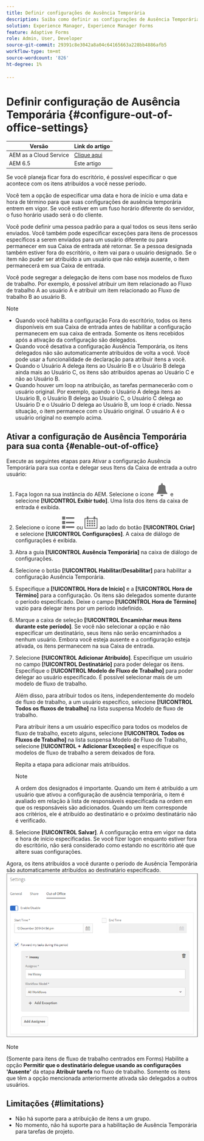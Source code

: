 ```yaml
---
title: Definir configurações de Ausência Temporária
description: Saiba como definir as configurações de Ausência Temporária para sua instância do Adobe Experience Manager Forms.
solution: Experience Manager, Experience Manager Forms
feature: Adaptive Forms
role: Admin, User, Developer
source-git-commit: 29391c8e3042a8a04c64165663a228bb4886afb5
workflow-type: tm+mt
source-wordcount: '826'
ht-degree: 1%

---
```


# Definir configuração de Ausência Temporária {#configure-out-of-office-settings}

| Versão | Link do artigo |
| -------- | ---------------------------- |
| AEM as a Cloud Service | [Clique aqui](https://experienceleague.adobe.com/docs/experience-manager-cloud-service/content/forms/create-form-centric-workflows/configure-out-of-office-settings.html?lang=pt-BR) |
| AEM 6.5 | Este artigo |

Se você planeja ficar fora do escritório, é possível especificar o que acontece com os itens atribuídos a você nesse período.

Você tem a opção de especificar uma data e hora de início e uma data e hora de término para que suas configurações de ausência temporária entrem em vigor. Se você estiver em um fuso horário diferente do servidor, o fuso horário usado será o do cliente.

Você pode definir uma pessoa padrão para a qual todos os seus itens serão enviados. Você também pode especificar exceções para itens de processos específicos a serem enviados para um usuário diferente ou para permanecer em sua Caixa de entrada até retornar. Se a pessoa designada também estiver fora do escritório, o item vai para o usuário designado. Se o item não puder ser atribuído a um usuário que não esteja ausente, o item permanecerá em sua Caixa de entrada.

Você pode segregar a delegação de itens com base nos modelos de fluxo de trabalho. Por exemplo, é possível atribuir um item relacionado ao Fluxo de trabalho A ao usuário A e atribuir um item relacionado ao Fluxo de trabalho B ao usuário B.


>[!NOTE]
>
>* Quando você habilita a configuração Fora do escritório, todos os itens disponíveis em sua Caixa de entrada antes de habilitar a configuração permanecem em sua caixa de entrada. Somente os itens recebidos após a ativação da configuração são delegados.
>* Quando você desativa a configuração Ausência Temporária, os itens delegados não são automaticamente atribuídos de volta a você. Você pode usar a funcionalidade de declaração para atribuir itens a você.
>* Quando o Usuário A delega itens ao Usuário B e o Usuário B delega ainda mais ao Usuário C, os itens são atribuídos apenas ao Usuário C e não ao Usuário B.
>* Quando houver um loop na atribuição, as tarefas permanecerão com o usuário original. Por exemplo, quando o Usuário A delega itens ao Usuário B, o Usuário B delega ao Usuário C, o Usuário C delega ao Usuário D e o Usuário D delega ao Usuário B, um loop é criado. Nessa situação, o item permanece com o Usuário original. O usuário A é o usuário original no exemplo acima.

## Ativar a configuração de Ausência Temporária para sua conta {#enable-out-of-office}

Execute as seguintes etapas para Ativar a configuração Ausência Temporária para sua conta e delegar seus Itens da Caixa de entrada a outro usuário:

1. Faça logon na sua instância do AEM. Selecione o ícone ![Caixa de entrada](assets/bell.svg) e selecione **[!UICONTROL Exibir tudo]**. Uma lista dos itens da caixa de entrada é exibida.
1. Selecione o ícone ![Exibir Seletor](assets/viewlist.svg) ou ![Exibir Seletor](assets/calendar.svg) ao lado do botão **[!UICONTROL Criar]** e selecione **[!UICONTROL Configurações]**. A caixa de diálogo de configurações é exibida.
1. Abra a guia **[!UICONTROL Ausência Temporária]** na caixa de diálogo de configurações.
1. Selecione o botão **[!UICONTROL Habilitar/Desabilitar]** para habilitar a configuração Ausência Temporária.
1. Especifique a **[!UICONTROL Hora de Início]** e a **[!UICONTROL Hora de Término]** para a configuração. Os itens são delegados somente durante o período especificado. Deixe o campo **[!UICONTROL Hora de Término]** vazio para delegar itens por um período indefinido.
1. Marque a caixa de seleção **[!UICONTROL Encaminhar meus itens durante este período]**. Se você não selecionar a opção e não especificar um destinatário, seus itens não serão encaminhados a nenhum usuário. Embora você esteja ausente e a configuração esteja ativada, os itens permanecem na sua Caixa de entrada.
1. Selecione **[!UICONTROL Adicionar Atribuído]**. Especifique um usuário no campo **[!UICONTROL Destinatário]** para poder delegar os itens. Especifique o **[!UICONTROL Modelo de Fluxo de Trabalho]** para poder delegar ao usuário especificado. É possível selecionar mais de um modelo de fluxo de trabalho.

   Além disso, para atribuir todos os itens, independentemente do modelo de fluxo de trabalho, a um usuário específico, selecione **[!UICONTROL Todos os fluxos de trabalho]** na lista suspensa Modelo de fluxo de trabalho. <br>

   Para atribuir itens a um usuário específico para todos os modelos de fluxo de trabalho, exceto alguns, selecione **[!UICONTROL Todos os Fluxos de Trabalho]** na lista suspensa Modelo de Fluxo de Trabalho, selecione **[!UICONTROL + Adicionar Exceções]** e especifique os modelos de fluxo de trabalho a serem deixados de fora.
   <br>

   Repita a etapa para adicionar mais atribuídos. <br>

   >[!NOTE]
   >
   >A ordem dos designados é importante. Quando um item é atribuído a um usuário que ativou a configuração de ausência temporária, o item é avaliado em relação à lista de responsáveis especificada na ordem em que os responsáveis são adicionados. Quando um item corresponde aos critérios, ele é atribuído ao destinatário e o próximo destinatário não é verificado.

1. Selecione **[!UICONTROL Salvar]**. A configuração entra em vigor na data e hora de início especificadas. Se você fizer logon enquanto estiver fora do escritório, não será considerado como estando no escritório até que altere suas configurações.

Agora, os itens atribuídos a você durante o período de Ausência Temporária são automaticamente atribuídos ao destinatário especificado.
![Ausência temporária](assets/out-of-office.png)

>[!NOTE]
>
>(Somente para itens de fluxo de trabalho centrados em Forms) Habilite a opção **Permitir que o destinatário delegue usando as configurações &#39;Ausente&#39;** da etapa **Atribuir tarefa** no fluxo de trabalho. Somente os itens que têm a opção mencionada anteriormente ativada são delegados a outros usuários.

## Limitações {#limitations}

* Não há suporte para a atribuição de itens a um grupo.
* No momento, não há suporte para a habilitação de Ausência Temporária para tarefas de projeto.
